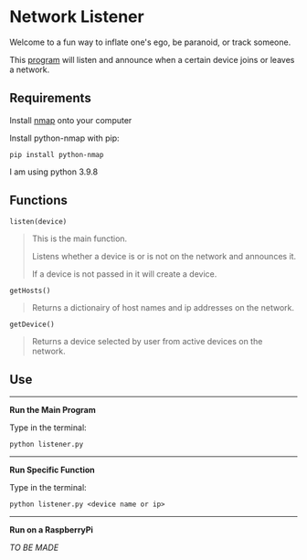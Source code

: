 # Network Listener

Welcome to a fun way to inflate one's ego, be paranoid, or track someone.

This [program](listener.py) will listen and announce when a certain device joins or leaves a network.

## Requirements

Install [nmap](https://nmap.org/download.html) onto your computer

Install python-nmap with pip:

`pip install python-nmap`

I am using python 3.9.8

## Functions

`listen(device)`

> This is the main function.
>
> Listens whether a device is or is not on the network and announces it.
>
> If a device is not passed in it will create a device.

`getHosts()`

> Returns a dictionairy of host names and ip addresses on the network.

`getDevice()`

> Returns a device selected by user from active devices on the network.

## Use

---

**Run the Main Program**

Type in the terminal:

`python listener.py`

---

**Run Specific Function**

Type in the terminal:

`python listener.py <device name or ip>`

---

**Run on a RaspberryPi**

_TO BE MADE_
